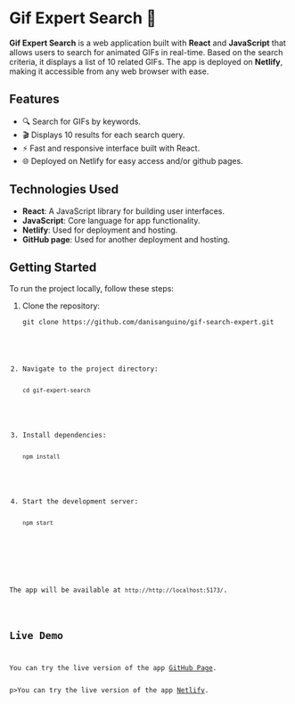 <h1>Gif Expert Search 🎥</h1>

<p><strong>Gif Expert Search</strong> is a web application built with <strong>React</strong> and <strong>JavaScript</strong> that allows users to search for animated GIFs in real-time. Based on the search criteria, it displays a list of 10 related GIFs. The app is deployed on <strong>Netlify</strong>, making it accessible from any web browser with ease.</p>

<h2>Features</h2>
<ul>
    <li>🔍 Search for GIFs by keywords.</li>
    <li>🎬 Displays 10 results for each search query.</li>
    <li>⚡️ Fast and responsive interface built with React.</li>
    <li>🌐 Deployed on Netlify for easy access and/or github pages.</li>
</ul>

<h2>Technologies Used</h2>
<ul>
    <li><strong>React</strong>: A JavaScript library for building user interfaces.</li>
    <li><strong>JavaScript</strong>: Core language for app functionality.</li>
    <li><strong>Netlify</strong>: Used for deployment and hosting.</li>
    <li><strong>GitHub page</strong>: Used for another deployment and hosting.</li>
</ul>

<h2>Getting Started</h2>
<p>To run the project locally, follow these steps:</p>
<ol>
    <li>Clone the repository:
        <pre><code>git clone https://github.com/danisanguino/gif-search-expert.git</pre>
    </li>
    <li>Navigate to the project directory:
        <pre><code>cd gif-expert-search</code></pre>
    </li>
    <li>Install dependencies:
        <pre><code>npm install</code></pre>
    </li>
    <li>Start the development server:
        <pre><code>npm start</code></pre>
    </li>
</ol>

<p>The app will be available at <code>http://http://localhost:5173/</code>.</p>

<h2>Live Demo</h2>
<p>You can try the live version of the app <a href="https://danisanguino.github.io/gif-search-expert/">GitHub Page</a>.</p>
p>You can try the live version of the app <a href="https://gif-search-sanguino.netlify.app/">Netlify</a>.</p>
